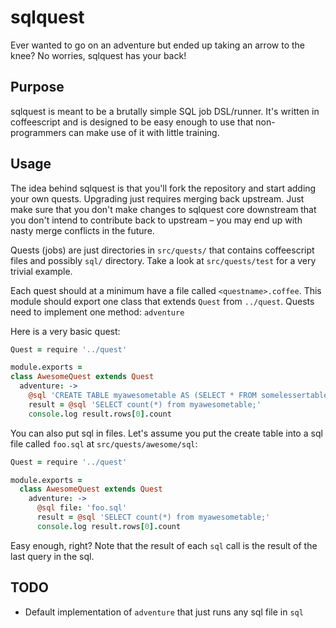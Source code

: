 # sqlquest

Ever wanted to go on an adventure but ended up taking an arrow to the knee?
No worries, sqlquest has your back!

## Purpose

sqlquest is meant to be a brutally simple SQL job DSL/runner. It's written in
coffeescript and is designed to be easy enough to use that non-programmers
can make use of it with little training.

## Usage

The idea behind sqlquest is that you'll fork the repository and start adding
your own quests. Upgrading just requires merging back upstream. Just make
sure that you don't make changes to sqlquest core downstream that you don't
intend to contribute back to upstream – you may end up with nasty merge
conflicts in the future.

Quests (jobs) are just directories in `src/quests/` that contains coffeescript
files and possibly `sql/` directory. Take a look at `src/quests/test` for a
very trivial example.

Each quest should at a minimum have a file called `<questname>.coffee`. This
module should export one class that extends `Quest` from `../quest`. Quests
need to implement one method: `adventure`

Here is a very basic quest:

```coffeescript
Quest = require '../quest'

module.exports =
class AwesomeQuest extends Quest
  adventure: ->
    @sql 'CREATE TABLE myawesometable AS (SELECT * FROM somelessertable);'
    result = @sql 'SELECT count(*) from myawesometable;'
    console.log result.rows[0].count
```

You can also put sql in files. Let's assume you put the create table into a
sql file called `foo.sql` at `src/quests/awesome/sql`:

```coffeescript
Quest = require '../quest'

module.exports =
  class AwesomeQuest extends Quest
    adventure: ->
      @sql file: 'foo.sql'
      result = @sql 'SELECT count(*) from myawesometable;'
      console.log result.rows[0].count
```

Easy enough, right? Note that the result of each `sql` call is the result
of the last query in the sql.

## TODO

* Default implementation of `adventure` that just runs any sql file in `sql`

